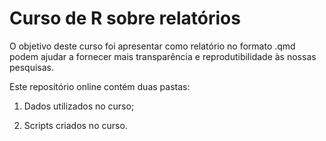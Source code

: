 # Curso de R sobre relatórios

O objetivo deste curso foi apresentar como relatório no formato .qmd podem ajudar a fornecer mais transparência e reprodutibilidade às nossas pesquisas.

Este repositório online contém duas pastas:

1) Dados utilizados no curso;

2) Scripts criados no curso.
